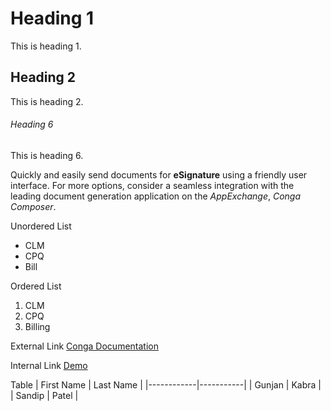 # Heading 1
This is heading 1.

## Heading 2
This is heading 2.

###### Heading 6
This is heading 6.

Quickly and easily send documents for **eSignature** using a friendly user interface. For more options, consider a seamless integration with the leading document generation application on the _AppExchange_, _Conga Composer_.

Unordered List
-  CLM
-  CPQ
-  Bill

Ordered List
1. CLM
1. CPQ
1. Billing

External Link
[Conga Documentation](https://documentation.conga.com/sign/latest/conga-sign-143895577.html)

Internal Link
[Demo](#Heading-6)

Table
| First Name | Last Name |
|------------|-----------|
| Gunjan     | Kabra     |
| Sandip     | Patel     |
